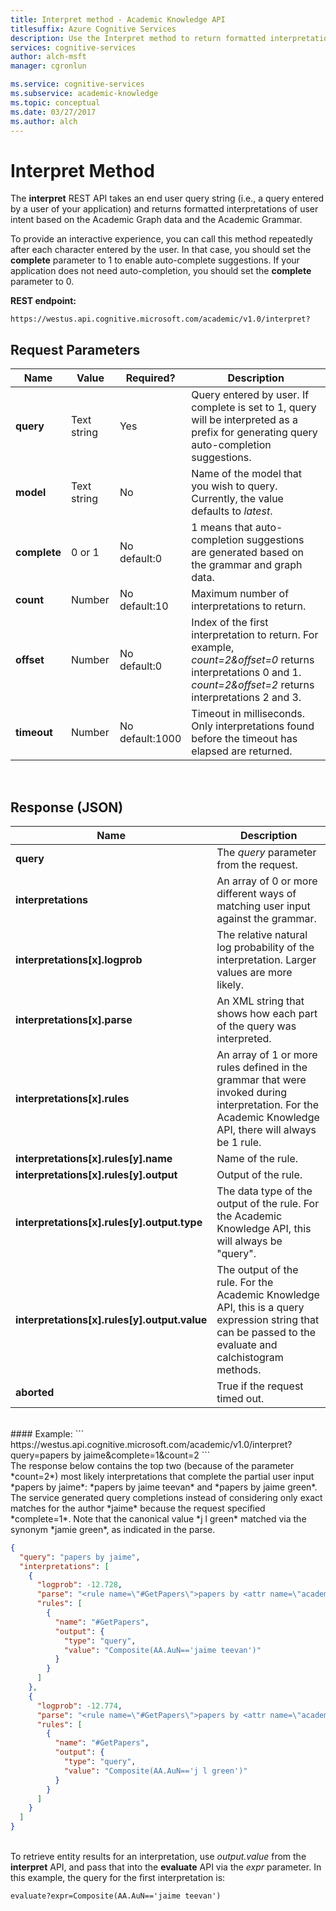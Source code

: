 ```yaml
---
title: Interpret method - Academic Knowledge API
titlesuffix: Azure Cognitive Services
description: Use the Interpret method to return formatted interpretations of user query strings based on Academic Graph data and the Academic Grammar in Microsoft Cognitive Services.
services: cognitive-services
author: alch-msft
manager: cgronlun

ms.service: cognitive-services
ms.subservice: academic-knowledge
ms.topic: conceptual
ms.date: 03/27/2017
ms.author: alch
---
```


# Interpret Method

The **interpret** REST API takes an end user query string (i.e., a query entered by a user of your application) and returns formatted interpretations of user intent based on the Academic Graph data and the Academic Grammar.

To provide an interactive experience, you can call this method repeatedly after each character entered by the user. In that case, you should set the **complete** parameter to 1 to enable auto-complete suggestions. If your application does not need auto-completion, you should set the **complete** parameter to 0.

**REST endpoint:**

    https://westus.api.cognitive.microsoft.com/academic/v1.0/interpret?

## Request Parameters

Name     | Value | Required?  | Description
---------|---------|---------|---------
**query**    | Text string | Yes | Query entered by user.  If complete is set to 1, query will be interpreted as a prefix for generating query auto-completion suggestions.        
**model**    | Text string | No  | Name of the model that you wish to query.  Currently, the value defaults to *latest*.        
**complete** | 0 or 1 | No<br>default:0  | 1 means that auto-completion suggestions are generated based on the grammar and graph data.         
**count**    | Number | No<br>default:10 | Maximum number of interpretations to return.         
**offset**   | Number | No<br>default:0  | Index of the first interpretation to return. For example, *count=2&offset=0* returns interpretations 0 and 1. *count=2&offset=2* returns interpretations 2 and 3.       
**timeout**  | Number | No<br>default:1000 | Timeout in milliseconds. Only interpretations found before the timeout has elapsed are returned.
<br>
  
## Response (JSON)
Name     | Description
---------|---------
**query** |The *query* parameter from the request.
**interpretations** |An array of 0 or more different ways of matching user input against the grammar.
**interpretations[x].logprob**  |The relative natural log probability of the interpretation. Larger values are more likely.
**interpretations[x].parse**  |An XML string that shows how each part of the query was interpreted.
**interpretations[x].rules**  |An array of 1 or more rules defined in the grammar that were invoked during interpretation. For the Academic Knowledge API, there will always be 1 rule.
**interpretations[x].rules[y].name**  |Name of the rule.
**interpretations[x].rules[y].output**  |Output of the rule.
**interpretations[x].rules[y].output.type** |The data type of the output of the rule.  For the Academic Knowledge API, this will always be "query".
**interpretations[x].rules[y].output.value**  |The output of the rule. For the Academic Knowledge API, this is a query expression string that can be passed to the evaluate and calchistogram methods.
**aborted** | True if the request timed out.

<br>
#### Example:
```
https://westus.api.cognitive.microsoft.com/academic/v1.0/interpret?query=papers by jaime&complete=1&count=2
 ```
<br>The response below contains the top two (because of the parameter *count=2*) most likely interpretations that complete the partial user input *papers by jaime*: *papers by jaime teevan* and *papers by jaime green*.  The service generated query completions instead of considering only exact matches for the author *jaime* because the request specified *complete=1*. Note that the canonical value *j l green* matched via the synonym *jamie green*, as indicated in the parse.


```JSON
{
  "query": "papers by jaime",
  "interpretations": [
    {
      "logprob": -12.728,
      "parse": "<rule name=\"#GetPapers\">papers by <attr name=\"academic#AA.AuN\">jaime teevan</attr></rule>",
      "rules": [
        {
          "name": "#GetPapers",
          "output": {
            "type": "query",
            "value": "Composite(AA.AuN=='jaime teevan')"
          }
        }
      ]
    },
    {
      "logprob": -12.774,
      "parse": "<rule name=\"#GetPapers\">papers by <attr name=\"academic#AA.AuN\" canonical=\"j l green\">jaime green</attr></rule>",
      "rules": [
        {
          "name": "#GetPapers",
          "output": {
            "type": "query",
            "value": "Composite(AA.AuN=='j l green')"
          }
        }
      ]
    }
  ]
}
```  
<br>To retrieve entity results for an interpretation, use *output.value* from the **interpret** API, and pass that into the **evaluate** API via the *expr* parameter. In this example, the query for the first interpretation is: 
```
evaluate?expr=Composite(AA.AuN=='jaime teevan')
```
 
